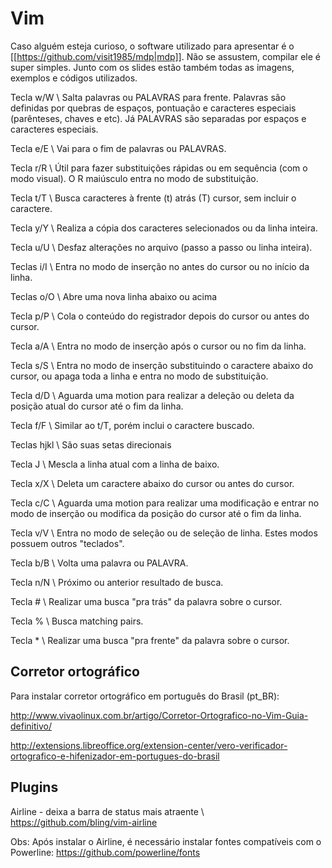 # Vim

Caso alguém esteja curioso, o software utilizado para apresentar é o [[https://github.com/visit1985/mdp|mdp]]. Não se assustem, compilar ele é super simples. Junto com os slides estão também todas as imagens, exemplos e códigos utilizados.

Tecla w/W \\
Salta palavras ou PALAVRAS para frente. Palavras são definidas por quebras de espaços, pontuação e caracteres especiais (parênteses, chaves e etc). Já PALAVRAS são separadas por espaços e caracteres especiais.

Tecla e/E \\
Vai para o fim de palavras ou PALAVRAS.

Tecla r/R \\
Útil para fazer substituições rápidas ou em sequência (com o modo visual). O R maiúsculo entra no modo de substituição.

Tecla t/T \\
Busca caracteres à frente (t) atrás (T) cursor, sem incluir o caractere.

Tecla y/Y \\
Realiza a cópia dos caracteres selecionados ou da linha inteira.

Tecla u/U \\
Desfaz alterações no arquivo (passo a passo ou linha inteira).

Teclas i/I \\
Entra no modo de inserção no antes do cursor ou no início da linha.

Teclas o/O \\
Abre uma nova linha abaixo ou acima

Tecla p/P \\
Cola o conteúdo do registrador depois do cursor ou antes do cursor.

Tecla a/A \\
Entra no modo de inserção após o cursor ou no fim da linha.

Tecla s/S \\
Entra no modo de inserção substituindo o caractere abaixo do cursor, ou apaga toda a linha e entra no modo de substituição.

Tecla d/D \\
Aguarda uma motion para realizar a deleção ou deleta da posição atual do cursor até o fim da linha.

Tecla f/F \\
Similar ao t/T, porém inclui o caractere buscado.

Teclas hjkl \\
São suas setas direcionais

Tecla J \\
Mescla a linha atual com a linha de baixo.

Tecla x/X \\
Deleta um caractere abaixo do cursor ou antes do cursor.

Tecla c/C \\
Aguarda uma motion para realizar uma modificação e entrar no modo de inserção ou modifica da posição do cursor até o fim da linha.

Tecla v/V \\
Entra no modo de seleção ou de seleção de linha. Estes modos possuem outros "teclados".

Tecla b/B \\
Volta uma palavra ou PALAVRA.

Tecla n/N \\
Próximo ou anterior resultado de busca.

Tecla # \\
Realizar uma busca "pra trás" da palavra sobre o cursor.

Tecla % \\
Busca matching pairs.

Tecla * \\
Realizar uma busca "pra frente" da palavra sobre o cursor.


## Corretor ortográfico

Para instalar corretor ortográfico em português do Brasil (pt_BR):

http://www.vivaolinux.com.br/artigo/Corretor-Ortografico-no-Vim-Guia-definitivo/

http://extensions.libreoffice.org/extension-center/vero-verificador-ortografico-e-hifenizador-em-portugues-do-brasil


## Plugins

Airline - deixa a barra de status mais atraente \\
https://github.com/bling/vim-airline

Obs: Após instalar o Airline, é necessário instalar fontes compatíveis com o Powerline: https://github.com/powerline/fonts
